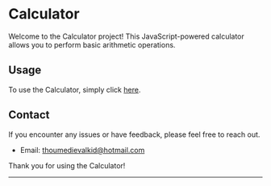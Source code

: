 # Calculator

Welcome to the Calculator project! This JavaScript-powered calculator allows you to perform basic arithmetic operations.

## Usage

To use the Calculator, simply click [here](https://higahamodi.github.io/Portfolio-project/jsprojects/calculator/index.html).

## Contact

If you encounter any issues or have feedback, please feel free to reach out.

- Email: thoumedievalkid@hotmail.com

Thank you for using the Calculator!

--- 
